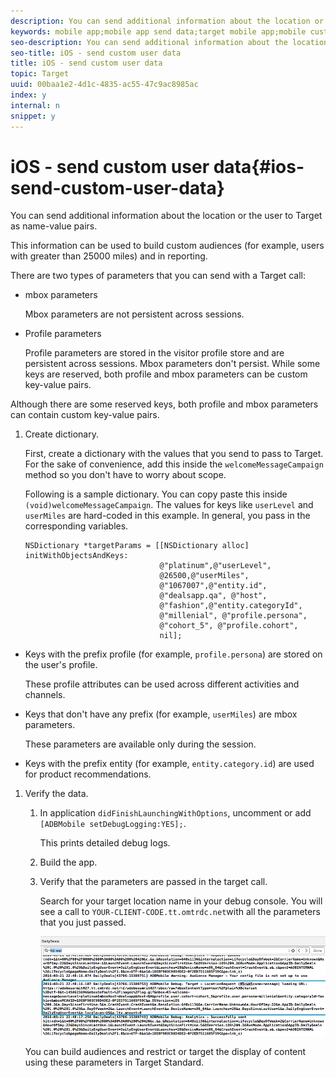 ```yaml
---
description: You can send additional information about the location or the user to Target as name-value pairs.
keywords: mobile app;mobile app send data;target mobile app;mobile custom user data;mobile app custom data
seo-description: You can send additional information about the location or the user to Target as name-value pairs.
seo-title: iOS - send custom user data
title: iOS - send custom user data
topic: Target
uuid: 00baa1e2-4d1c-4835-ac55-47c9ac8985ac
index: y
internal: n
snippet: y
---
```


# iOS - send custom user data{#ios-send-custom-user-data}

You can send additional information about the location or the user to Target as name-value pairs.

This information can be used to build custom audiences (for example, users with greater than 25000 miles) and in reporting.

There are two types of parameters that you can send with a Target call:

* mbox parameters

  Mbox parameters are not persistent across sessions. 
* Profile parameters

  Profile parameters are stored in the visitor profile store and are persistent across sessions. Mbox parameters don't persist. While some keys are reserved, both profile and mbox parameters can be custom key-value pairs.

Although there are some reserved keys, both profile and mbox parameters can contain custom key-value pairs. 

1. Create dictionary.

   First, create a dictionary with the values that you send to pass to Target. For the sake of convenience, add this inside the `welcomeMessageCampaign` method so you don't have to worry about scope.

   Following is a sample dictionary. You can copy paste this inside `(void)welcomeMessageCampaign`. The values for keys like `userLevel` and `userMiles` are hard-coded in this example. In general, you pass in the corresponding variables.

   ```
   NSDictionary *targetParams = [[NSDictionary alloc] initWithObjectsAndKeys: 
                                 @"platinum",@"userLevel", 
                                 @26500,@"userMiles", 
                                 @"1067007",@"entity.id", 
                                 @"dealsapp.qa", @"host", 
                                 @"fashion",@"entity.categoryId", 
                                 @"millenial", @"profile.persona", 
                                 @"cohort_5", @"profile.cohort", 
                                 nil];
   ```

* Keys with the prefix profile (for example, `profile.persona`) are stored on the user's profile.

  These profile attributes can be used across different activities and channels. 

* Keys that don't have any prefix (for example, `userMiles`) are mbox parameters.

  These parameters are available only during the session. 

* Keys with the prefix entity (for example, `entity.category.id`) are used for product recommendations.

1. Verify the data.
   1. In application `didFinishLaunchingWithOptions`, uncomment or add `[ADBMobile setDebugLogging:YES];`.

      This prints detailed debug logs. 
   1. Build the app.
   1. Verify that the parameters are passed in the target call.

      Search for your target location name in your debug console. You will see a call to `YOUR-CLIENT-CODE.tt.omtrdc.net`with all the parameters that you just passed.

      ![](assets/mobile-debug.png)

   You can build audiences and restrict or target the display of content using these parameters in Target Standard. 
